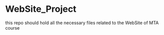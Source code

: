 # WebSite_Project
this repo should hold all the necessary files related to the WebSite of MTA course
